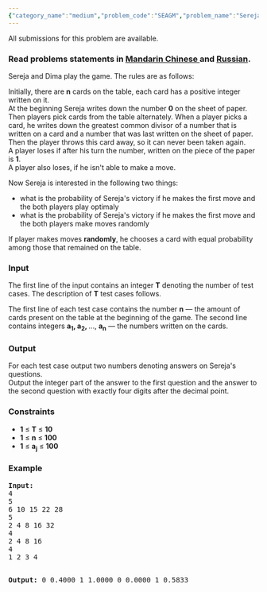 ```yaml
---
{"category_name":"medium","problem_code":"SEAGM","problem_name":"Sereja and Game","languages_supported":{"0":"ADA","1":"ASM","2":"BASH","3":"BF","4":"C","5":"C99 strict","6":"CAML","7":"CLOJ","8":"CLPS","9":"CPP 4.3.2","10":"CPP 4.9.2","11":"CPP14","12":"CS2","13":"D","14":"ERL","15":"FORT","16":"FS","17":"GO","18":"HASK","19":"ICK","20":"ICON","21":"JAVA","22":"JS","23":"LISP clisp","24":"LISP sbcl","25":"LUA","26":"NEM","27":"NICE","28":"NODEJS","29":"PAS fpc","30":"PAS gpc","31":"PERL","32":"PERL6","33":"PHP","34":"PIKE","35":"PRLG","36":"PYTH","37":"PYTH 3.4","38":"RUBY","39":"SCALA","40":"SCM guile","41":"SCM qobi","42":"ST","43":"TCL","44":"TEXT","45":"WSPC"},"max_timelimit":1,"source_sizelimit":50000,"problem_author":"sereja","problem_tester":"xcwgf666","date_added":"28-05-2013","tags":{"0":"dynamic","1":"game","2":"may14","3":"medium","4":"sereja"},"editorial_url":"http://discuss.codechef.com/problems/SEAGM","time":{"view_start_date":1399887000,"submit_start_date":1399887000,"visible_start_date":1399887000,"end_date":1735669800},"layout":"problem"}
---
```

<span class="solution-visible-txt">All submissions for this problem are available.</span><h3> Read problems statements in <a target="_blank" href="http://www.codechef.com/download/translated/MAY14/mandarin/SEAGM.pdf">Mandarin Chinese </a> and <a target="_blank" href="http://www.codechef.com/download/translated/MAY14/russian/SEAGM.pdf">Russian</a>.</h3>
<p>Sereja and Dima play the game. The rules are as follows:</p>
<p>Initially, there are <b>n</b> cards on the table, each card has a positive integer written on it.<br />
At the beginning Sereja writes down the number <b>0</b> on the sheet of paper.<br />
Then players pick cards from the table alternately. When a player picks a card, he writes down the greatest common divisor of a number that is written on a card and a number that was last written on the sheet of paper.<br />
Then the player throws this card away, so it can never been taken again.<br />
A player loses if after his turn the number, written on the piece of the paper is <b>1</b>.<br />
A player also loses, if he isn't able to make a move. </p>
<p>
Now Sereja is interested in the following two things: </p>
<ul>
<li>what is the probability of Sereja's victory if he makes the first move and the both players play optimaly</li>
<li>what is the probability of Sereja's victory if he makes the first move and the both players make moves randomly</li>
</ul>

<p>If player makes moves <b>randomly</b>, he chooses a card with equal probability among those that remained on the table.</p>
<h3>Input</h3>
<p>The first line of the input contains an integer <b>T</b> denoting the number of test cases. The description of <b>T</b> test cases follows.</p>
<p>The first line of each test case contains the number <b>n</b> — the amount of cards present on the table at the beginning of the game. The second line contains integers <b>a<sub>1</sub>, a<sub>2</sub>, </b>..., <b>a<sub>n</sub></b> — the numbers written on the cards.</p>
<h3>Output</h3>
<p>For each test case output two numbers denoting answers on Sereja's questions.<br />
Output the integer part of the answer to the first question and the answer to the second question with exactly four digits after the decimal point.</p>
<h3>Constraints</h3>
<ul>
<li><b>1</b> ≤ <b>T</b> ≤ <b>10</b></li>
<li><b>1</b> ≤ <b>n</b> ≤ <b>100</b></li>
<li><b>1</b> ≤ <b>a<sub>j</sub></b> ≤ <b>100</b></li>
</ul>
<h3>Example</h3>
<pre><b>Input:</b>
4
5
6 10 15 22 28
5
2 4 8 16 32
4
2 4 8 16
4
1 2 3 4

<b>Output:</b>
0 0.4000
1 1.0000
0 0.0000
1 0.5833

</pre>